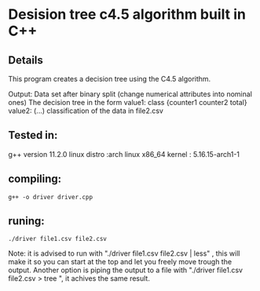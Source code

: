 # Desision tree c4.5 algorithm built in C++

## Details
This program creates a decision tree using the C4.5 algorithm.

Output:
	Data set after binary split (change numerical attributes into nominal ones)
	The decision tree in the form
		<Attribute1>
			value1: class {counter1 counter2 total}
			value2:
				<Attribute2>
					(...)
	classification of the data in file2.csv



## Tested in:
g++ version 11.2.0
linux distro :arch linux x86_64
kernel       : 5.16.15-arch1-1


## compiling: 
`g++ -o driver driver.cpp`

## runing: 
`./driver file1.csv file2.csv`

Note:
	it is advised to run with "./driver file1.csv file2.csv | less" , this will make it so you can start at the top and let you freely move trough the output.
	Another option is piping the output to a file with "./driver file1.csv file2.csv > tree ", it achives the same result.
